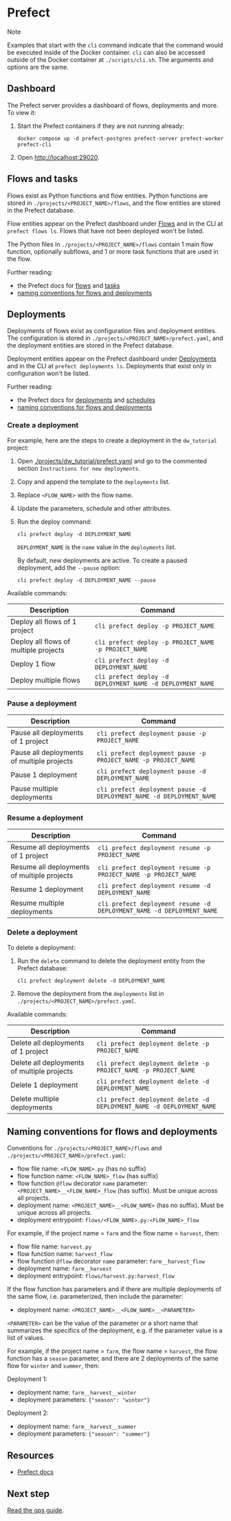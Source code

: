 # Prefect

> [!NOTE]
> Examples that start with the `cli` command indicate that the command would be executed inside of the Docker container. `cli` can also be accessed outside of the Docker container at `./scripts/cli.sh`. The arguments and options are the same.

## Dashboard

The Prefect server provides a dashboard of flows, deployments and more. To view it:

1. Start the Prefect containers if they are not running already:

    ```shell
    docker compose up -d prefect-postgres prefect-server prefect-worker prefect-cli
    ```

2. Open [http://localhost:29020](http://localhost:29020).

## Flows and tasks

Flows exist as Python functions and flow entities. Python functions are stored in `./projects/<PROJECT_NAME>/flows`, and the flow entities are stored in the Prefect database.

Flow entities appear on the Prefect dashboard under [Flows](http://localhost:29020/flows) and in the CLI at `prefect flows ls`. Flows that have not been deployed won't be listed.

The Python files in `./projects/<PROJECT_NAME>/flows` contain 1 main flow function, optionally subflows, and 1 or more task functions that are used in the flow.

Further reading:

- the Prefect docs for [flows](https://docs.prefect.io/latest/concepts/flows/) and [tasks](https://docs.prefect.io/latest/concepts/tasks/)
- [naming conventions for flows and deployments](#naming-conventions-for-flows-and-deployments)

## Deployments

Deployments of flows exist as configuration files and deployment entities. The configuration is stored in `./projects/<PROJECT_NAME>/prefect.yaml`, and the deployment entities are stored in the Prefect database.

Deployment entities appear on the Prefect dashboard under [Deployments](http://localhost:29020/deployments) and in the CLI at `prefect deployments ls`. Deployments that exist only in configuration won't be listed.

Further reading:

- the Prefect docs for [deployments](https://docs.prefect.io/latest/concepts/deployments/) and [schedules](https://docs.prefect.io/latest/concepts/schedules/#creating-schedules-through-a-prefectyaml-files-deployments-schedule-section)
- [naming conventions for flows and deployments](#naming-conventions-for-flows-and-deployments)

### Create a deployment

For example, here are the steps to create a deployment in the `dw_tutorial` project:

1. Open [./projects/dw_tutorial/prefect.yaml](../projects/dw_tutorial/prefect.yaml#L44) and go to the commented section `Instructions for new deployments`.

2. Copy and append the template to the `deployments` list.

3. Replace `<FLOW_NAME>` with the flow name.

4. Update the parameters, schedule and other attributes.

5. Run the deploy command:

    ```shell
    cli prefect deploy -d DEPLOYMENT_NAME
    ```

    `DEPLOYMENT_NAME` is the `name` value in the `deployments` list.

    By default, new deployments are active. To create a paused deployment, add the `--pause` option:

    ```shell
    cli prefect deploy -d DEPLOYMENT_NAME --pause
    ```

Available commands:

| Description                                 | Command                                                               |
|---------------------------------------------|-----------------------------------------------------------------------|
| Deploy all flows of 1 project               | `cli prefect deploy -p PROJECT_NAME`                                  |
| Deploy all flows of multiple projects       | `cli prefect deploy -p PROJECT_NAME -p PROJECT_NAME`                  |
| Deploy 1 flow                               | `cli prefect deploy -d DEPLOYMENT_NAME`                               |
| Deploy multiple flows                       | `cli prefect deploy -d DEPLOYMENT_NAME -d DEPLOYMENT_NAME`            |

### Pause a deployment

| Description                                 | Command                                                               |
|---------------------------------------------|-----------------------------------------------------------------------|
| Pause all deployments of 1 project          | `cli prefect deployment pause -p PROJECT_NAME`                        |
| Pause all deployments of multiple projects  | `cli prefect deployment pause -p PROJECT_NAME -p PROJECT_NAME`        |
| Pause 1 deployment                          | `cli prefect deployment pause -d DEPLOYMENT_NAME`                     |
| Pause multiple deployments                  | `cli prefect deployment pause -d DEPLOYMENT_NAME -d DEPLOYMENT_NAME`  |

### Resume a deployment

| Description                                 | Command                                                               |
|---------------------------------------------|-----------------------------------------------------------------------|
| Resume all deployments of 1 project         | `cli prefect deployment resume -p PROJECT_NAME`                       |
| Resume all deployments of multiple projects | `cli prefect deployment resume -p PROJECT_NAME -p PROJECT_NAME`       |
| Resume 1 deployment                         | `cli prefect deployment resume -d DEPLOYMENT_NAME`                    |
| Resume multiple deployments                 | `cli prefect deployment resume -d DEPLOYMENT_NAME -d DEPLOYMENT_NAME` |

### Delete a deployment

To delete a deployment:

1. Run the `delete` command to delete the deployment entity from the Prefect database:

    ```shell
    cli prefect deployment delete -d DEPLOYMENT_NAME
    ```

2. Remove the deployment from the `deployments` list in `./projects/<PROJECT_NAME>/prefect.yaml`.

Available commands:

| Description                                 | Command                                                               |
|---------------------------------------------|-----------------------------------------------------------------------|
| Delete all deployments of 1 project         | `cli prefect deployment delete -p PROJECT_NAME`                       |
| Delete all deployments of multiple projects | `cli prefect deployment delete -p PROJECT_NAME -p PROJECT_NAME`       |
| Delete 1 deployment                         | `cli prefect deployment delete -d DEPLOYMENT_NAME`                    |
| Delete multiple deployments                 | `cli prefect deployment delete -d DEPLOYMENT_NAME -d DEPLOYMENT_NAME` |

## Naming conventions for flows and deployments

Conventions for `./projects/<PROJECT_NAME>/flows` and `./projects/<PROJECT_NAME>/prefect.yaml`:

- flow file name: `<FLOW_NAME>.py` (has no suffix)
- flow function name: `<FLOW_NAME>_flow` (has suffix)
- flow function `@flow` decorator `name` parameter: `<PROJECT_NAME>__<FLOW_NAME>_flow` (has suffix). Must be unique across all projects.
- deployment name: `<PROJECT_NAME>__<FLOW_NAME>` (has no suffix). Must be unique across all projects.
- deployment entrypoint: `flows/<FLOW_NAME>.py:<FLOW_NAME>_flow`

For example, if the project name = `farm` and the flow name = `harvest`, then:

- flow file name: `harvest.py`
- flow function name: `harvest_flow`
- flow function `@flow` decorator `name` parameter: `farm__harvest_flow`
- deployment name: `farm__harvest`
- deployment entrypoint: `flows/harvest.py:harvest_flow`

If the flow function has parameters and if there are multiple deployments of the same flow, i.e. parameterized, then include the parameter:

- deployment name: `<PROJECT_NAME>__<FLOW_NAME>__<PARAMETER>`

`<PARAMETER>` can be the value of the parameter or a short name that summarizes the specifics of the deployment, e.g. if the parameter value is a list of values.

For example, if the project name = `farm`, the flow name = `harvest`, the flow function has a `season` parameter, and there are 2 deployments of the same flow for `winter` and `summer`, then:

Deployment 1:

- deployment name: `farm__harvest__winter`
- deployment parameters: `{"season": "winter"}`

Deployment 2:

- deployment name: `farm__harvest__summer`
- deployment parameters: `{"season": "summer"}`

## Resources

- [Prefect docs](https://docs.prefect.io)

## Next step

[Read the ops guide](ops.md).
